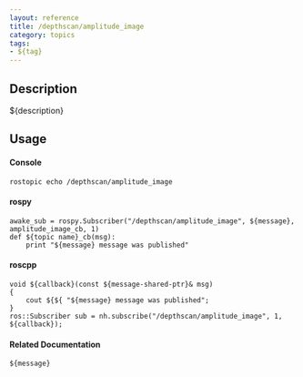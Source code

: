```yaml
---
layout: reference
title: /depthscan/amplitude_image
category: topics
tags: 
- ${tag}
---
```


## Description
${description}

## Usage
#### Console
```
rostopic echo /depthscan/amplitude_image
```

#### rospy
```
awake_sub = rospy.Subscriber("/depthscan/amplitude_image", ${message}, amplitude_image_cb, 1)
def ${topic name}_cb(msg):
    print "${message} message was published"
```

#### roscpp
```
void ${callback}(const ${message-shared-ptr}& msg)
{
    cout ${${ "${message} message was published";
}
ros::Subscriber sub = nh.subscribe("/depthscan/amplitude_image", 1, ${callback});
```

#### Related Documentation
``${message}``